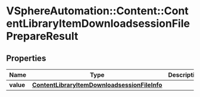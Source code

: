 # VSphereAutomation::Content::ContentLibraryItemDownloadsessionFilePrepareResult

## Properties
Name | Type | Description | Notes
------------ | ------------- | ------------- | -------------
**value** | [**ContentLibraryItemDownloadsessionFileInfo**](ContentLibraryItemDownloadsessionFileInfo.md) |  | 


